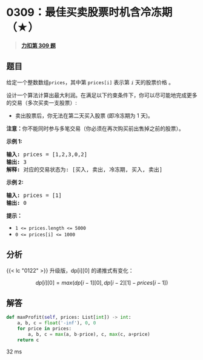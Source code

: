 # 0309：最佳买卖股票时机含冷冻期（★）


> <u>**[力扣第 309 题](https://leetcode.cn/problems/best-time-to-buy-and-sell-stock-with-cooldown/)**</u>

## 题目

<p>给定一个整数数组<meta charset="UTF-8" /><code>prices</code>，其中第 <em> </em><code>prices[i]</code> 表示第 <code><em>i</em></code> 天的股票价格 。​</p>

<p>设计一个算法计算出最大利润。在满足以下约束条件下，你可以尽可能地完成更多的交易（多次买卖一支股票）:</p>

<ul>
<li>卖出股票后，你无法在第二天买入股票 (即冷冻期为 1 天)。</li>
</ul>

<p><strong>注意：</strong>你不能同时参与多笔交易（你必须在再次购买前出售掉之前的股票）。</p>



<p><strong>示例 1:</strong></p>

<pre>
<strong>输入:</strong> prices = [1,2,3,0,2]
<strong>输出: </strong>3
<strong>解释:</strong> 对应的交易状态为: [买入, 卖出, 冷冻期, 买入, 卖出]</pre>

<p><strong>示例 2:</strong></p>

<pre>
<strong>输入:</strong> prices = [1]
<strong>输出:</strong> 0
</pre>



<p><strong>提示：</strong></p>

<ul>
<li><code>1 &lt;= prices.length &lt;= 5000</code></li>
<li><code>0 &lt;= prices[i] &lt;= 1000</code></li>
</ul>


## 分析

{{< lc "0122" >}} 升级版，dp[i][0] 的递推式有变化：

$$dp[i][0] = max(dp[i-1][0], dp[i-2][1]-prices[i-1])$$


## 解答

```python
def maxProfit(self, prices: List[int]) -> int:
    a, b, c = float('-inf'), 0, 0
    for price in prices:
        a, b, c = max(a, b-price), c, max(c, a+price)
    return c
```
32 ms

